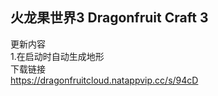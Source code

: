 ## 火龙果世界3 Dragonfruit Craft 3
更新内容\
1.在启动时自动生成地形\
下载链接\
https://dragonfruitcloud.natappvip.cc/s/94cD
